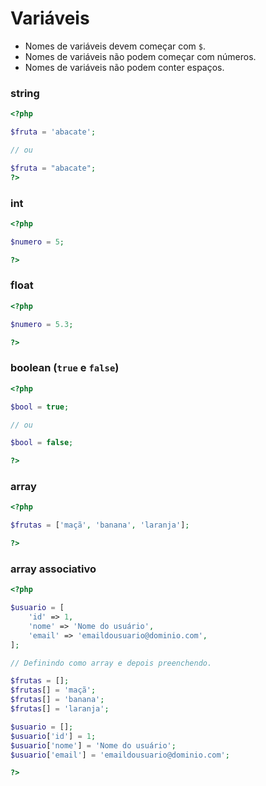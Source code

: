 # Variáveis

- Nomes de variáveis devem começar com `$`.
- Nomes de variáveis não podem começar com números.
- Nomes de variáveis não podem conter espaços.

### string

```php
<?php

$fruta = 'abacate';

// ou

$fruta = "abacate";
?>
```

### int

```php
<?php

$numero = 5;

?>
```

### float

```php
<?php

$numero = 5.3;

?>
```

### boolean (`true` e `false`)

```php
<?php

$bool = true;

// ou

$bool = false;

?>
```

### array

```php
<?php

$frutas = ['maçã', 'banana', 'laranja'];

?>
```

### array associativo

```php
<?php

$usuario = [
    'id' => 1,
    'nome' => 'Nome do usuário',
    'email' => 'emaildousuario@dominio.com',
];

// Definindo como array e depois preenchendo.

$frutas = [];
$frutas[] = 'maçã';
$frutas[] = 'banana';
$frutas[] = 'laranja';

$usuario = [];
$usuario['id'] = 1;
$usuario['nome'] = 'Nome do usuário';
$usuario['email'] = 'emaildousuario@dominio.com';

?>
```
